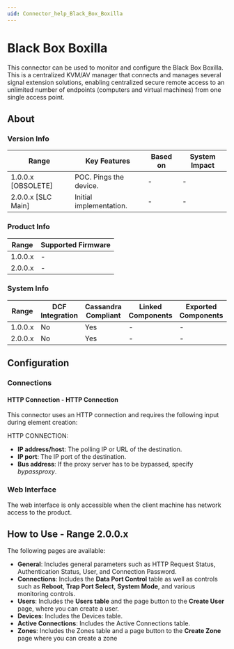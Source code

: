 ```yaml
---
uid: Connector_help_Black_Box_Boxilla
---
```


# Black Box Boxilla

This connector can be used to monitor and configure the Black Box Boxilla. This is a centralized KVM/AV manager that connects and manages several signal extension solutions, enabling centralized secure remote access to an unlimited number of endpoints (computers and virtual machines) from one single access point.

## About

### Version Info

| **Range**            | **Key Features**        | **Based on** | **System Impact** |
|----------------------|-------------------------|--------------|-------------------|
| 1.0.0.x \[OBSOLETE\] | POC. Pings the device.  | \-           | \-                |
| 2.0.0.x \[SLC Main\] | Initial implementation. | \-           | \-                |

### Product Info

| **Range** | **Supported Firmware** |
|-----------|------------------------|
| 1.0.0.x   | \-                     |
| 2.0.0.x   | \-                     |

### System Info

| **Range** | **DCF Integration** | **Cassandra Compliant** | **Linked Components** | **Exported Components** |
|-----------|---------------------|-------------------------|-----------------------|-------------------------|
| 1.0.0.x   | No                  | Yes                     | \-                    | \-                      |
| 2.0.0.x   | No                  | Yes                     | \-                    | \-                      |

## Configuration

### Connections

#### HTTP Connection - HTTP Connection

This connector uses an HTTP connection and requires the following input during element creation:

HTTP CONNECTION:

- **IP address/host**: The polling IP or URL of the destination.
- **IP port**: The IP port of the destination.
- **Bus address**: If the proxy server has to be bypassed, specify *bypassproxy*.

### Web Interface

The web interface is only accessible when the client machine has network access to the product.

## How to Use - Range 2.0.0.x

The following pages are available:

- **General**: Includes general parameters such as HTTP Request Status, Authentication Status, User, and Connection Password.
- **Connections**: Includes the **Data Port Control** table as well as controls such as **Reboot**, **Trap Port Select**, **System Mode**, and various monitoring controls.
- **Users**: Includes the **Users table** and the page button to the **Create User** page, where you can create a user.
- **Devices**: Includes the Devices table.
- **Active Connections**: Includes the Active Connections table.
- **Zones**: Includes the Zones table and a page button to the **Create Zone** page where you can create a zone
